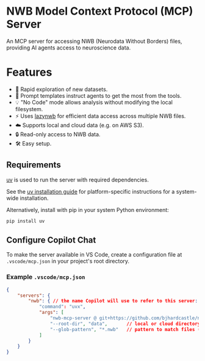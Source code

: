 # NWB Model Context Protocol (MCP) Server

An MCP server for accessing NWB (Neurodata Without Borders) files, providing AI agents access to neuroscience data.

# Features
- 🚀 Rapid exploration of new datasets.
- 🧠 Prompt templates instruct agents to get the most from the tools.
- 💡 "No Code" mode allows analysis without modifying the local filesystem.
- ⚡️ Uses [lazynwb](https://github.com/NeurodataWithoutBorders/lazynwb) for efficient data access across multiple NWB files.
- ☁️ Supports local and cloud data (e.g. on AWS S3).
- 🔒 Read-only access to NWB data.
- 🛠️ Easy setup.

## Requirements

[uv](https://github.com/astral-sh/uv) is used to run the server with required dependencies.


See the [uv installation guide](https://github.com/astral-sh/uv#installation) for platform-specific instructions for a system-wide installation.

Alternatively, install with pip in your system Python environment:

```sh
pip install uv
```

## Configure Copilot Chat

To make the server available in VS Code, create a configuration file at `.vscode/mcp.json` in your
project's root directory.

### Example `.vscode/mcp.json`

```json
{
    "servers": {
        "nwb": { // the name Copilot will use to refer to this server: can be customized
            "command": "uvx",
            "args": [
                "nwb-mcp-server @ git+https://github.com/bjhardcastle/nwb-mcp-server", // will be distributed on PyPI soon
                "--root-dir", "data",       // local or cloud directory containing your NWB files
                "--glob-pattern", "*.nwb"   // pattern to match files (can be applied recursively with `**/*.nwb`)
            ]
        }
    }
}
```